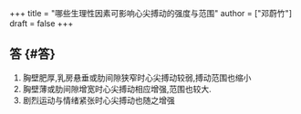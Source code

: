 +++
title = "哪些生理性因素可影响心尖搏动的强度与范围"
author = ["邓蔚竹"]
draft = false
+++

## 答 {#答}

1.  胸壁肥厚,乳房悬垂或肋间隙狭窄时心尖搏动较弱,搏动范围也缩小
2.  胸壁薄或肋间隙增宽时心尖搏动相应增强,范围也较大.
3.  剧烈运动与情绪紧张时心尖搏动也随之增强
